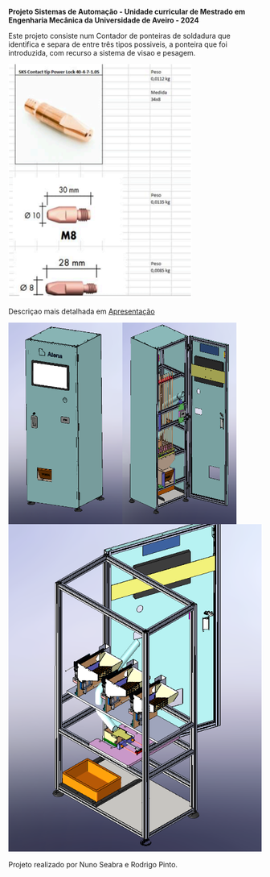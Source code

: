 __Projeto Sistemas de Automação - Unidade curricular de Mestrado em Engenharia Mecânica da Universidade de Aveiro - 2024__



Este projeto consiste num Contador de ponteiras de soldadura que  identifica e separa de entre três tipos possiveis, a ponteira que foi introduzida, com recurso a sistema de visao e pesagem. 

<img src="Imagens/Ponteiras.png" alt="Ponteiras de soldadura">

Descriçao mais detalhada em [Apresentação](Apresentação/)

<div style="display: flex;">
    <img src="Imagens/Sistema_novo_fechado.png" alt="Imagem 1" style="width: 45%;">
    <img src="Imagens/Sistema_novo.png" alt="Imagem 2" style="width: 45%;">
</div>


<img src="Imagens/sistema_componentes.png" alt="Aspeto interior ">


Projeto realizado por Nuno Seabra e Rodrigo Pinto.

